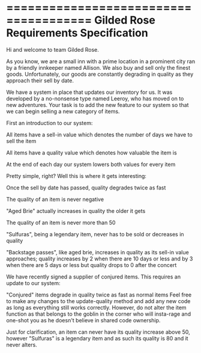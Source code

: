 ======================================
Gilded Rose Requirements Specification
======================================

Hi and welcome to team Gilded Rose.

As you know, we are a small inn with a prime location in a prominent city ran by a friendly innkeeper named Allison. We also buy and sell only the finest goods. Unfortunately, our goods are constantly degrading in quality as they approach their sell by date.

We have a system in place that updates our inventory for us. It was developed by a no-nonsense type named Leeroy, who has moved on to new adventures. Your task is to add the new feature to our system so that we can begin selling a new category of items.

First an introduction to our system:

All items have a sell-in value which denotes the number of days we have to sell the item

All items have a quality value which denotes how valuable the item is

At the end of each day our system lowers both values for every item

Pretty simple, right? Well this is where it gets interesting:

Once the sell by date has passed, quality degrades twice as fast

The quality of an item is never negative

"Aged Brie" actually increases in quality the older it gets

The quality of an item is never more than 50

"Sulfuras", being a legendary item, never has to be sold or decreases in quality

"Backstage passes", like aged brie, increases in quality as its sell-in value approaches; quality increases by 2 when there are 10 days or less and by 3 when there are 5 days or less but quality drops to 0 after the concert

We have recently signed a supplier of conjured items. This requires an update to our system:

"Conjured" items degrade in quality twice as fast as normal items
Feel free to make any changes to the update-quality method and add any new code as long as everything still works correctly. However, do not alter the item function as that belongs to the goblin in the corner who will insta-rage and one-shot you as he doesn't believe in shared code ownership.

Just for clarification, an item can never have its quality increase above 50, however "Sulfuras" is a legendary item and as such its quality is 80 and it never alters.



